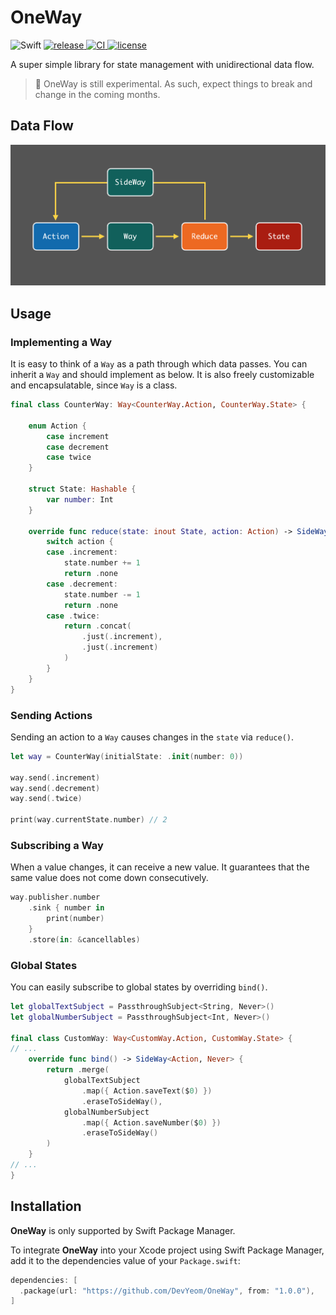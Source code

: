 # OneWay

<p align="left">
  <img alt="Swift" src="https://img.shields.io/badge/Swift-5.5-orange.svg">
  <a href="https://github.com/DevYeom/OneWay/releases/latest">
    <img alt="release" src="https://img.shields.io/github/v/release/DevYeom/OneWay.svg">
  </a>
  <a href="https://github.com/DevYeom/OneWay/actions" target="_blank">
    <img alt="CI" src="https://github.com/DevYeom/OneWay/workflows/CI/badge.svg">
  </a>
  <a href="LICENSE">
    <img alt="license" src="https://img.shields.io/badge/license-MIT-black.svg">
  </a>
</p>

A super simple library for state management with unidirectional data flow.

> 🚧 OneWay is still experimental. As such, expect things to break and change in the coming months.

## Data Flow

<img src="https://github.com/DevYeom/OneWay/blob/assets/flow_description.png" alt="flow_description"/>

## Usage

### Implementing a Way

It is easy to think of a `Way` as a path through which data passes. You can inherit a `Way` and should implement as below. It is also freely customizable and encapsulatable, since `Way` is a class.

```swift
final class CounterWay: Way<CounterWay.Action, CounterWay.State> {

    enum Action {
        case increment
        case decrement
        case twice
    }

    struct State: Hashable {
        var number: Int
    }

    override func reduce(state: inout State, action: Action) -> SideWay<Action, Never> {
        switch action {
        case .increment:
            state.number += 1
            return .none
        case .decrement:
            state.number -= 1
            return .none
        case .twice:
            return .concat(
                .just(.increment),
                .just(.increment)
            )
        }
    }
}
```

### Sending Actions

Sending an action to a `Way` causes changes in the `state` via `reduce()`.

```swift
let way = CounterWay(initialState: .init(number: 0))

way.send(.increment)
way.send(.decrement)
way.send(.twice)

print(way.currentState.number) // 2
```

### Subscribing a Way

When a value changes, it can receive a new value. It guarantees that the same value does not come down consecutively.

```swift
way.publisher.number
    .sink { number in
        print(number)
    }
    .store(in: &cancellables)
```

### Global States

You can easily subscribe to global states by overriding `bind()`.

```swift
let globalTextSubject = PassthroughSubject<String, Never>()
let globalNumberSubject = PassthroughSubject<Int, Never>()

final class CustomWay: Way<CustomWay.Action, CustomWay.State> {
// ...
    override func bind() -> SideWay<Action, Never> {
        return .merge(
            globalTextSubject
                .map({ Action.saveText($0) })
                .eraseToSideWay(),
            globalNumberSubject
                .map({ Action.saveNumber($0) })
                .eraseToSideWay()
        )
    }
// ...
}
```

## Installation

**OneWay** is only supported by Swift Package Manager.

To integrate **OneWay** into your Xcode project using Swift Package Manager, add it to the dependencies value of your `Package.swift`:

```swift
dependencies: [
  .package(url: "https://github.com/DevYeom/OneWay", from: "1.0.0"),
]
```
